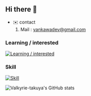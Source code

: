 ## Hi there 👋

<!--
**Valkyrie-takuya/Valkyrie-takuya** is a ✨ _special_ ✨ repository because its `README.md` (this file) appears on your GitHub profile.

Here are some ideas to get you started:

- 🔭 I’m currently working on ...
- 🌱 I’m currently learning ...
- 👯 I’m looking to collaborate on ...
- 🤔 I’m looking for help with ...
- 💬 Ask me about ...
- 📫 How to reach me: ...
- 😄 Pronouns: ...
- ⚡ Fun fact: ...
-->
- ✉️ contact
  1. Mail : [yankawadev@gmail.com](mailto://yankawadev@gmail.com)
     
### Learning / interested
[![Learning / interested](https://skillicons.dev/icons?i=openstack,go,ts,nextjs,react,angular,htmx,tailwind&perline=4)](https://skillicons.dev)

### Skill
[![Skill](https://skillicons.dev/icons?i=bash,docker,vscode,github,md,regex,py,fastapi,django,tensorflow,pytorch,selenium&perline=4)](https://skillicons.dev)


![Valkyrie-takuya's GitHub stats](https://github-readme-stats.vercel.app/api?username=Valkyrie-takuya&show_icons=true&theme=cobalt)

